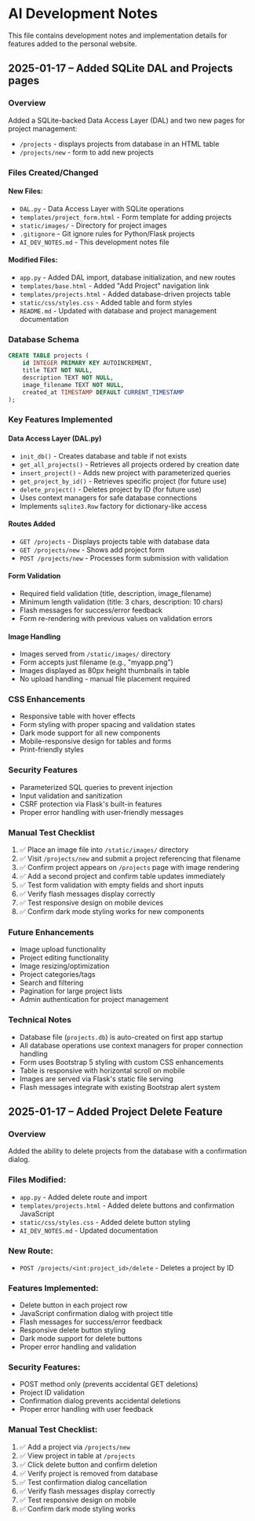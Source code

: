 # AI Development Notes

This file contains development notes and implementation details for features added to the personal website.

## 2025-01-17 – Added SQLite DAL and Projects pages

### Overview
Added a SQLite-backed Data Access Layer (DAL) and two new pages for project management:
- `/projects` - displays projects from database in an HTML table
- `/projects/new` - form to add new projects

### Files Created/Changed

#### New Files:
- `DAL.py` - Data Access Layer with SQLite operations
- `templates/project_form.html` - Form template for adding projects
- `static/images/` - Directory for project images
- `.gitignore` - Git ignore rules for Python/Flask projects
- `AI_DEV_NOTES.md` - This development notes file

#### Modified Files:
- `app.py` - Added DAL import, database initialization, and new routes
- `templates/base.html` - Added "Add Project" navigation link
- `templates/projects.html` - Added database-driven projects table
- `static/css/styles.css` - Added table and form styles
- `README.md` - Updated with database and project management documentation

### Database Schema
```sql
CREATE TABLE projects (
    id INTEGER PRIMARY KEY AUTOINCREMENT,
    title TEXT NOT NULL,
    description TEXT NOT NULL,
    image_filename TEXT NOT NULL,
    created_at TIMESTAMP DEFAULT CURRENT_TIMESTAMP
);
```

### Key Features Implemented

#### Data Access Layer (DAL.py)
- `init_db()` - Creates database and table if not exists
- `get_all_projects()` - Retrieves all projects ordered by creation date
- `insert_project()` - Adds new project with parameterized queries
- `get_project_by_id()` - Retrieves specific project (for future use)
- `delete_project()` - Deletes project by ID (for future use)
- Uses context managers for safe database connections
- Implements `sqlite3.Row` factory for dictionary-like access

#### Routes Added
- `GET /projects` - Displays projects table with database data
- `GET /projects/new` - Shows add project form
- `POST /projects/new` - Processes form submission with validation

#### Form Validation
- Required field validation (title, description, image_filename)
- Minimum length validation (title: 3 chars, description: 10 chars)
- Flash messages for success/error feedback
- Form re-rendering with previous values on validation errors

#### Image Handling
- Images served from `/static/images/` directory
- Form accepts just filename (e.g., "myapp.png")
- Images displayed as 80px height thumbnails in table
- No upload handling - manual file placement required

### CSS Enhancements
- Responsive table with hover effects
- Form styling with proper spacing and validation states
- Dark mode support for all new components
- Mobile-responsive design for tables and forms
- Print-friendly styles

### Security Features
- Parameterized SQL queries to prevent injection
- Input validation and sanitization
- CSRF protection via Flask's built-in features
- Proper error handling with user-friendly messages

### Manual Test Checklist
1. ✅ Place an image file into `/static/images/` directory
2. ✅ Visit `/projects/new` and submit a project referencing that filename
3. ✅ Confirm project appears on `/projects` page with image rendering
4. ✅ Add a second project and confirm table updates immediately
5. ✅ Test form validation with empty fields and short inputs
6. ✅ Verify flash messages display correctly
7. ✅ Test responsive design on mobile devices
8. ✅ Confirm dark mode styling works for new components

### Future Enhancements
- Image upload functionality
- Project editing functionality
- Image resizing/optimization
- Project categories/tags
- Search and filtering
- Pagination for large project lists
- Admin authentication for project management

### Technical Notes
- Database file (`projects.db`) is auto-created on first app startup
- All database operations use context managers for proper connection handling
- Form uses Bootstrap 5 styling with custom CSS enhancements
- Table is responsive with horizontal scroll on mobile
- Images are served via Flask's static file serving
- Flash messages integrate with existing Bootstrap alert system

## 2025-01-17 – Added Project Delete Feature

### Overview
Added the ability to delete projects from the database with a confirmation dialog.

### Files Modified:
- `app.py` - Added delete route and import
- `templates/projects.html` - Added delete buttons and confirmation JavaScript
- `static/css/styles.css` - Added delete button styling
- `AI_DEV_NOTES.md` - Updated documentation

### New Route:
- `POST /projects/<int:project_id>/delete` - Deletes a project by ID

### Features Implemented:
- Delete button in each project row
- JavaScript confirmation dialog with project title
- Flash messages for success/error feedback
- Responsive delete button styling
- Dark mode support for delete buttons
- Proper error handling and validation

### Security Features:
- POST method only (prevents accidental GET deletions)
- Project ID validation
- Confirmation dialog prevents accidental deletions
- Proper error handling with user feedback

### Manual Test Checklist:
1. ✅ Add a project via `/projects/new`
2. ✅ View project in table at `/projects`
3. ✅ Click delete button and confirm deletion
4. ✅ Verify project is removed from database
5. ✅ Test confirmation dialog cancellation
6. ✅ Verify flash messages display correctly
7. ✅ Test responsive design on mobile
8. ✅ Confirm dark mode styling works
